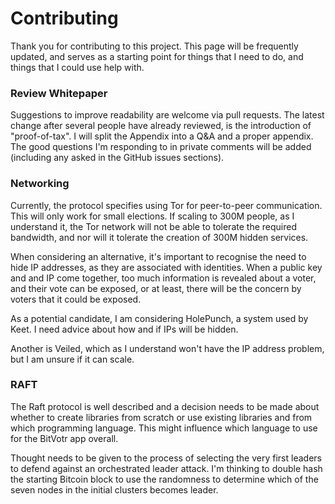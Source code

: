 # Contributing

Thank you for contributing to this project. 
This page will be frequently updated, and serves as a starting point for things that I need to do, and things that I could use help with.

### Review Whitepaper
Suggestions to improve readability are welcome via pull requests.
The latest change after several people have already reviewed, is the introduction of "proof-of-tax".
I will split the Appendix into a Q&A and a proper appendix.
The good questions I'm responding to in private comments will be added (including any asked in the GitHub issues sections).

### Networking
Currently, the protocol specifies using Tor for peer-to-peer communication. This will only work for small elections. If scaling to 300M
people, as I understand it, the Tor network will not be able to tolerate the required bandwidth, and nor will it tolerate the creation
of 300M hidden services.

When considering an alternative, it's important to recognise the need to hide IP addresses, as they are associated with identities. When a
public key and and IP come together, too much information is revealed about a voter, and their vote can be exposed, or at least, there will
be the concern by voters that it could be exposed.

As a potential candidate, I am considering HolePunch, a system used by Keet. I need advice about how and if IPs will be hidden.

Another is Veiled, which as I understand won't have the IP address problem, but I am unsure if it can scale.

### RAFT
The Raft protocol is well described and a decision needs to be made about whether to create libraries from scratch or use existing libraries
and from which programming language. This might influence which language to use for the BitVotr app overall.

Thought needs to be given to the process of selecting the very first leaders to defend against an orchestrated leader attack. I'm thinking to double hash the starting Bitcoin block to use the randomness to determine which of the seven nodes in the initial clusters becomes leader. 

